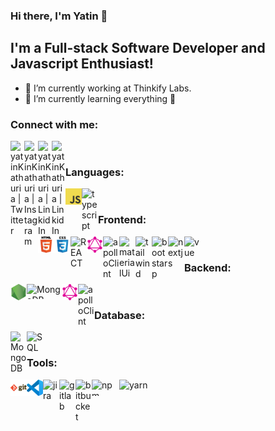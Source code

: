 ### Hi there, I'm Yatin 👋

## I'm a Full-stack Software Developer and Javascript Enthusiast!
- 🔭 I’m currently working at Thinkify Labs.
- 🌱 I’m currently learning everything 🤣

### Connect with me:

[<img align="left" alt="yatinKathuria | Twitter" width="22px" src="https://www.iconpacks.net/icons/2/free-twitter-logo-icon-2429-thumb.png" />][twitter]
[<img align="left" alt="yatinKathuria | Instagram" width="22px" src="https://www.svgrepo.com/show/303145/instagram-2-1-logo.svg" />][instagram]
[<img align="left" alt="yatinKathuria | LinkidIn" width="22px" src="https://cdn-icons-png.flaticon.com/512/174/174857.png" />][linkidin]
[<img align="left" alt="yatinKathuria | LinkidIn" width="22px" src="https://upload.wikimedia.org/wikipedia/commons/1/19/LeetCode_logo_black.png" />][leetcode]

<br />

### Languages:

[<img align="left" alt="JavaScript" width="26px" src="https://raw.githubusercontent.com/github/explore/80688e429a7d4ef2fca1e82350fe8e3517d3494d/topics/javascript/javascript.png" />][jsLink]
[<img align="left" alt="typescript" width="26px" src="https://upload.wikimedia.org/wikipedia/commons/thumb/4/4c/Typescript_logo_2020.svg/1200px-Typescript_logo_2020.svg.png" />][typescriptLink]

<br />

### Frontend:

[<img align="left" alt="HTML5" width="26px" src="https://raw.githubusercontent.com/github/explore/80688e429a7d4ef2fca1e82350fe8e3517d3494d/topics/html/html.png" />][htmlLink]
[<img align="left" alt="CSS3" width="26px" src="https://raw.githubusercontent.com/github/explore/80688e429a7d4ef2fca1e82350fe8e3517d3494d/topics/css/css.png" />][cssLink]
[<img align="left" alt="REACT" width="26px" src="https://cdn.worldvectorlogo.com/logos/react-1.svg" />][ReactLink]
[<img align="left" alt="GraphQL" width="26px" src="https://raw.githubusercontent.com/github/explore/80688e429a7d4ef2fca1e82350fe8e3517d3494d/topics/graphql/graphql.png" />][graphqlLink]
[<img align="left" alt="apolloClint" width="26px" src="https://gabidombrowski.github.io/mockit/images/apollo-logo.png" />][apolloClintLink]
[<img align="left" alt="materialUi" width="26px" src="https://cdn.worldvectorlogo.com/logos/material-ui-1.svg" />][materialUILInk]
[<img align="left" alt="tailwind" width="26px" src="https://commons.wikimedia.org/wiki/File:Tailwind_CSS_Logo.svg" />][tailwindLink]
[<img align="left" alt="bootstarp" width="26px" src="https://upload.wikimedia.org/wikipedia/commons/thumb/b/b2/Bootstrap_logo.svg/1280px-Bootstrap_logo.svg.png" />][bootstarpLink]
[<img align="left" alt="nextjs" width="26px" src="https://cdn.worldvectorlogo.com/logos/next-js.svg" />][nextLink]
[<img align="left" alt="vue" width="26px" src="https://upload.wikimedia.org/wikipedia/commons/thumb/9/95/Vue.js_Logo_2.svg/1184px-Vue.js_Logo_2.svg.png" />][vueLink]

<br />

### Backend:

[<img align="left" alt="Node.js" width="26px" src="https://raw.githubusercontent.com/github/explore/80688e429a7d4ef2fca1e82350fe8e3517d3494d/topics/nodejs/nodejs.png" />][nodeLink]
[<img align="left" alt="MongoDB" width="56px" height="24px" src="https://expressjs.com/images/express-facebook-share.png" />][expressLink]
[<img align="left" alt="GraphQL" width="26px" src="https://raw.githubusercontent.com/github/explore/80688e429a7d4ef2fca1e82350fe8e3517d3494d/topics/graphql/graphql.png" />][graphqlLink]
[<img align="left" alt="apolloClint" width="26px" src="https://gabidombrowski.github.io/mockit/images/apollo-logo.png" />][apolloClintLink]

<br />

### Database:

[<img align="left" alt="MongoDB" width="26px" src="https://cdn.worldvectorlogo.com/logos/mongodb-icon-1.svg" />][MongoDBLink]
[<img align="left" alt="SQL" width="26px" src="https://encrypted-tbn0.gstatic.com/images?q=tbn:ANd9GcSaKEoDktyTN5u2bppRxCi03R6wzshnL_oYqS5ZQj5FLxnJUSIOIWdp0bqk1IlM8N3p6rY&usqp=CAU" />][sqlLink]

<br />

### Tools:

[<img align="left" alt="Git" width="26px" src="https://raw.githubusercontent.com/github/explore/80688e429a7d4ef2fca1e82350fe8e3517d3494d/topics/git/git.png" />][gitLink]
[<img align="left" alt="Visual Studio Code" width="26px" src="https://raw.githubusercontent.com/github/explore/80688e429a7d4ef2fca1e82350fe8e3517d3494d/topics/visual-studio-code/visual-studio-code.png" />][vscodeLink]
[<img align="left" alt="jira" width="26px" src="https://icon-icons.com/icon/atlassian-jira-logo/170511" />][jiraLInk]
[<img align="left" alt="gitlab" width="26px" src="https://cdn.iconscout.com/icon/free/png-256/gitlab-282507.png" />][gitLabLink]
[<img align="left" alt="bitbucket" width="26px" src="https://cdn.worldvectorlogo.com/logos/bitbucket-icon.svg" />][bitbucketLink]
[<img align="left" alt="npm" width="44px" height="26px" src="https://upload.wikimedia.org/wikipedia/commons/thumb/d/db/Npm-logo.svg/1280px-Npm-logo.svg.png" />][npmLink]
[<img align="left" alt="yarn" width="54px" src="https://encrypted-tbn0.gstatic.com/images?q=tbn:ANd9GcRcjr_Kgr4wLA18QMC83_oOGFVEI2o8DGIBAS9KRYNo6_yAuLwRIVOm7zmUL1_V6srIzF4&usqp=CAU" />][yarnLink]

<br />
<br />


[twitter]: https://twitter.com/YATINKATHURIA5
[instagram]: https://www.instagram.com/realyatinkathuria/
[linkidin]: https://www.linkedin.com/in/yatin-kathuria-1b1327174/
[leetcode]: https://leetcode.com/Yatin-kathuria/
<!-- [hackerrank]: https://www.linkedin.com/in/yatin-kathuria-1b1327174/ -->

[jsLink]: https://developer.mozilla.org/en-US/docs/Web/JavaScript
[htmlLink]: https://developer.mozilla.org/en-US/docs/Web/HTML
[cssLink]: https://developer.mozilla.org/en-US/docs/Web/CSS
[ReactLink]: https://reactjs.org/
[graphqlLink]: https://graphql.org/
[apolloClintLink]: https://www.apollographql.com/docs/react/
[nodeLink]: https://nodejs.org/en/
[sqlLink]: https://www.mysql.com/
[MongoDBLink]: https://www.mongodb.com/
[gitLink]: https://git-scm.com/
[vscodeLink]: https://code.visualstudio.com/
[expressLink]: https://expressjs.com/
[typescriptLink]: https://www.typescriptlang.org/
[jiraLInk]: https://www.atlassian.com/software/jira
[gitLabLink]: https://about.gitlab.com/
[materialUILInk]: https://mui.com/
[bootstarpLink]: https://getbootstrap.com/
[npmLink]: https://www.npmjs.com/
[yarnLink]: https://yarnpkg.com/
[vueLink]: https://vuejs.org/
[nextLink]: https://nextjs.org/
[tailwindLink]: https://tailwindcss.com/
[bitbucketLink]: https://bitbucket.org/product

